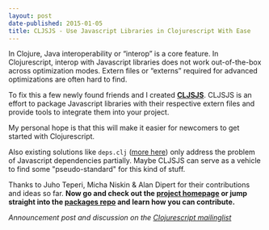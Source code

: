 ```yaml
---
layout: post
date-published: 2015-01-05
title: CLJSJS - Use Javascript Libraries in Clojurescript With Ease
---
```

In Clojure, Java interoperability or “interop” is a core feature. In
Clojurescript, interop with Javascript libraries does not work
out-of-the-box across optimization modes. Extern files or “externs”
required for advanced optimizations are often hard to find.

To fix this a few newly found friends and I created **[CLJSJS][cljsjs]**.
CLJSJS is an effort to package Javascript libraries with their respective
extern files and provide tools to integrate them into your project.

My personal hope is that this will make it easier for newcomers to get
started with Clojurescript.

Also existing solutions like `deps.clj` ([more here][deps-clj]) only
address the problem of Javascript dependencies partially. Maybe CLJSJS
can serve as a vehicle to find some "pseudo-standard" for this kind of
stuff.

Thanks to Juho Teperi, Micha Niskin & Alan Dipert for their
contributions and ideas so far. **Now go and check out the
[project homepage][cljsjs] or jump straight into the
[packages repo][cljsjs-packages] and learn how you can contribute.**

*Announcement post and discussion on the [Clojurescript mailinglist][cljsml-post]*

[cljsjs]: http://cljsjs.github.io
[cljsjs-packages]: https://github.com/cljsjs/packages
[deps-clj]: https://groups.google.com/forum/#!msg/clojurescript/LtFMDxc5D00/hMR6BcfMMAMJ
[cljsml-post]: https://groups.google.com/forum/#!topic/clojurescript/qhFNVEeNCbc
